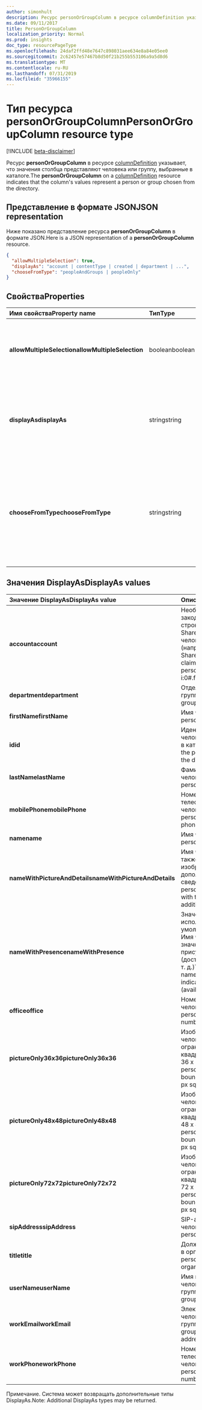 ```yaml
---
author: simonhult
description: Ресурс personOrGroupColumn в ресурсе columnDefinition указывает, что значения столбца представляют человека или группу, выбранные в каталоге.
ms.date: 09/11/2017
title: PersonOrGroupColumn
localization_priority: Normal
ms.prod: insights
doc_type: resourcePageType
ms.openlocfilehash: 24daf2ffd48e7647c898031aee634e8a84e05ee0
ms.sourcegitcommit: 2c62457e57467b8d50f21b255b553106a9a5d8d6
ms.translationtype: MT
ms.contentlocale: ru-RU
ms.lasthandoff: 07/31/2019
ms.locfileid: "35966155"
---
```

# <a name="personorgroupcolumn-resource-type"></a><span data-ttu-id="5ba96-103">Тип ресурса personOrGroupColumn</span><span class="sxs-lookup"><span data-stu-id="5ba96-103">PersonOrGroupColumn resource type</span></span>

[!INCLUDE [beta-disclaimer](../../includes/beta-disclaimer.md)]

<span data-ttu-id="5ba96-104">Ресурс **personOrGroupColumn** в ресурсе [columnDefinition](columndefinition.md) указывает, что значения столбца представляют человека или группу, выбранные в каталоге.</span><span class="sxs-lookup"><span data-stu-id="5ba96-104">The **personOrGroupColumn** on a [columnDefinition](columndefinition.md) resource indicates that the column's values represent a person or group chosen from the directory.</span></span>

## <a name="json-representation"></a><span data-ttu-id="5ba96-105">Представление в формате JSON</span><span class="sxs-lookup"><span data-stu-id="5ba96-105">JSON representation</span></span>

<span data-ttu-id="5ba96-106">Ниже показано представление ресурса **personOrGroupColumn** в формате JSON.</span><span class="sxs-lookup"><span data-stu-id="5ba96-106">Here is a JSON representation of a **personOrGroupColumn** resource.</span></span>
<!-- { "blockType": "resource", "@type": "microsoft.graph.personOrGroupColumn", "@property.aka": "chooseFromType=format" } -->

```json
{
  "allowMultipleSelection": true,
  "displayAs": "account | contentType | created | department | ...",
  "chooseFromType": "peopleAndGroups | peopleOnly"
}
```

## <a name="properties"></a><span data-ttu-id="5ba96-107">Свойства</span><span class="sxs-lookup"><span data-stu-id="5ba96-107">Properties</span></span>

| <span data-ttu-id="5ba96-108">Имя свойства</span><span class="sxs-lookup"><span data-stu-id="5ba96-108">Property name</span></span>              | <span data-ttu-id="5ba96-109">Тип</span><span class="sxs-lookup"><span data-stu-id="5ba96-109">Type</span></span>    | <span data-ttu-id="5ba96-110">Описание</span><span class="sxs-lookup"><span data-stu-id="5ba96-110">Description</span></span>
|:---------------------------|:--------|:--------------------------------------
| <span data-ttu-id="5ba96-111">**allowMultipleSelection**</span><span class="sxs-lookup"><span data-stu-id="5ba96-111">**allowMultipleSelection**</span></span> | <span data-ttu-id="5ba96-112">boolean</span><span class="sxs-lookup"><span data-stu-id="5ba96-112">boolean</span></span> | <span data-ttu-id="5ba96-113">Указывает, можно ли выбрать несколько значений в источнике.</span><span class="sxs-lookup"><span data-stu-id="5ba96-113">Indicates whether multiple values can be selected from the source.</span></span>
| <span data-ttu-id="5ba96-114">**displayAs**</span><span class="sxs-lookup"><span data-stu-id="5ba96-114">**displayAs**</span></span>              | <span data-ttu-id="5ba96-115">string</span><span class="sxs-lookup"><span data-stu-id="5ba96-115">string</span></span>  | <span data-ttu-id="5ba96-116">Указывает способ отображения сведений о выбранном человеке или группе.</span><span class="sxs-lookup"><span data-stu-id="5ba96-116">How to display the information about the person or group chosen.</span></span> <span data-ttu-id="5ba96-117">См. ниже.</span><span class="sxs-lookup"><span data-stu-id="5ba96-117">See below.</span></span>
| <span data-ttu-id="5ba96-118">**chooseFromType**</span><span class="sxs-lookup"><span data-stu-id="5ba96-118">**chooseFromType**</span></span>         | <span data-ttu-id="5ba96-119">string</span><span class="sxs-lookup"><span data-stu-id="5ba96-119">string</span></span>  | <span data-ttu-id="5ba96-120">Указывает, что можно выбирать: только людей либо людей и группы.</span><span class="sxs-lookup"><span data-stu-id="5ba96-120">Whether to allow selection of people only, or people and groups.</span></span> <span data-ttu-id="5ba96-121">Должно иметь тип `peopleAndGroups` или `peopleOnly`.</span><span class="sxs-lookup"><span data-stu-id="5ba96-121">Must be one of `peopleAndGroups` or `peopleOnly`.</span></span>

## <a name="displayas-values"></a><span data-ttu-id="5ba96-122">Значения DisplayAs</span><span class="sxs-lookup"><span data-stu-id="5ba96-122">DisplayAs values</span></span>

| <span data-ttu-id="5ba96-123">Значение DisplayAs</span><span class="sxs-lookup"><span data-stu-id="5ba96-123">DisplayAs value</span></span>               | <span data-ttu-id="5ba96-124">Описание</span><span class="sxs-lookup"><span data-stu-id="5ba96-124">Description</span></span>
|:------------------------------|:-----------------------
| <span data-ttu-id="5ba96-125">**account**</span><span class="sxs-lookup"><span data-stu-id="5ba96-125">**account**</span></span>                   | <span data-ttu-id="5ba96-126">Необработанная закодированная строка утверждения SharePoint для человека или группы (например,</span><span class="sxs-lookup"><span data-stu-id="5ba96-126">The raw SharePoint encoded claim string for the person or group (eg.</span></span> <span data-ttu-id="5ba96-127">i:0#.f</span><span class="sxs-lookup"><span data-stu-id="5ba96-127">i:0#.f</span></span>|<span data-ttu-id="5ba96-128">membership</span><span class="sxs-lookup"><span data-stu-id="5ba96-128">membership</span></span>|<span data-ttu-id="5ba96-129">olga@contoso.com).</span><span class="sxs-lookup"><span data-stu-id="5ba96-129">jane@contoso.com).</span></span>
| <span data-ttu-id="5ba96-130">**department**</span><span class="sxs-lookup"><span data-stu-id="5ba96-130">**department**</span></span>                | <span data-ttu-id="5ba96-131">Отдел человека или группы.</span><span class="sxs-lookup"><span data-stu-id="5ba96-131">The person or group's department.</span></span>
| <span data-ttu-id="5ba96-132">**firstName**</span><span class="sxs-lookup"><span data-stu-id="5ba96-132">**firstName**</span></span>                 | <span data-ttu-id="5ba96-133">Имя человека.</span><span class="sxs-lookup"><span data-stu-id="5ba96-133">The person's first name.</span></span>
| <span data-ttu-id="5ba96-134">**id**</span><span class="sxs-lookup"><span data-stu-id="5ba96-134">**id**</span></span>                        | <span data-ttu-id="5ba96-135">Идентификатор человека или группы в каталоге.</span><span class="sxs-lookup"><span data-stu-id="5ba96-135">The id of the person or group in the directory.</span></span>
| <span data-ttu-id="5ba96-136">**lastName**</span><span class="sxs-lookup"><span data-stu-id="5ba96-136">**lastName**</span></span>                  | <span data-ttu-id="5ba96-137">Фамилия человека.</span><span class="sxs-lookup"><span data-stu-id="5ba96-137">The person's last name.</span></span>
| <span data-ttu-id="5ba96-138">**mobilePhone**</span><span class="sxs-lookup"><span data-stu-id="5ba96-138">**mobilePhone**</span></span>               | <span data-ttu-id="5ba96-139">Номер мобильного телефона человека.</span><span class="sxs-lookup"><span data-stu-id="5ba96-139">The person's mobile phone number.</span></span>
| <span data-ttu-id="5ba96-140">**name**</span><span class="sxs-lookup"><span data-stu-id="5ba96-140">**name**</span></span>                      | <span data-ttu-id="5ba96-141">Имя человека.</span><span class="sxs-lookup"><span data-stu-id="5ba96-141">The person's name.</span></span>
| <span data-ttu-id="5ba96-142">**nameWithPictureAndDetails**</span><span class="sxs-lookup"><span data-stu-id="5ba96-142">**nameWithPictureAndDetails**</span></span> | <span data-ttu-id="5ba96-143">Имя человека, а также его изображение и дополнительные сведения о нем.</span><span class="sxs-lookup"><span data-stu-id="5ba96-143">The person's name along with their picture and additional details.</span></span>
| <span data-ttu-id="5ba96-144">**nameWithPresence**</span><span class="sxs-lookup"><span data-stu-id="5ba96-144">**nameWithPresence**</span></span>          | <span data-ttu-id="5ba96-145">Значение, используемое по умолчанию.</span><span class="sxs-lookup"><span data-stu-id="5ba96-145">Default.</span></span> <span data-ttu-id="5ba96-146">Имя человека со значком индикатора присутствия (доступен, занят и т. д.)</span><span class="sxs-lookup"><span data-stu-id="5ba96-146">The person's name with a presence indicator icon (available/busy/etc.)</span></span>
| <span data-ttu-id="5ba96-147">**office**</span><span class="sxs-lookup"><span data-stu-id="5ba96-147">**office**</span></span>                    | <span data-ttu-id="5ba96-148">Номер офиса человека.</span><span class="sxs-lookup"><span data-stu-id="5ba96-148">The person's office number.</span></span>
| <span data-ttu-id="5ba96-149">**pictureOnly36x36**</span><span class="sxs-lookup"><span data-stu-id="5ba96-149">**pictureOnly36x36**</span></span>          | <span data-ttu-id="5ba96-150">Изображение человека, ограниченное квадратом размером 36 x 36 пикселей.</span><span class="sxs-lookup"><span data-stu-id="5ba96-150">The person's picture, bounded by a 36x36 px square.</span></span>
| <span data-ttu-id="5ba96-151">**pictureOnly48x48**</span><span class="sxs-lookup"><span data-stu-id="5ba96-151">**pictureOnly48x48**</span></span>          | <span data-ttu-id="5ba96-152">Изображение человека, ограниченное квадратом размером 48 x 48 пикселей.</span><span class="sxs-lookup"><span data-stu-id="5ba96-152">The person's picture, bounded by a 48x48 px square.</span></span>
| <span data-ttu-id="5ba96-153">**pictureOnly72x72**</span><span class="sxs-lookup"><span data-stu-id="5ba96-153">**pictureOnly72x72**</span></span>          | <span data-ttu-id="5ba96-154">Изображение человека, ограниченное квадратом размером 72 x 72 пикселей.</span><span class="sxs-lookup"><span data-stu-id="5ba96-154">The person's picture, bounded by a 72x72 px square.</span></span>
| <span data-ttu-id="5ba96-155">**sipAddress**</span><span class="sxs-lookup"><span data-stu-id="5ba96-155">**sipAddress**</span></span>                | <span data-ttu-id="5ba96-156">SIP-адрес человека.</span><span class="sxs-lookup"><span data-stu-id="5ba96-156">The person's sip address.</span></span>
| <span data-ttu-id="5ba96-157">**title**</span><span class="sxs-lookup"><span data-stu-id="5ba96-157">**title**</span></span>                     | <span data-ttu-id="5ba96-158">Должность человека в организации.</span><span class="sxs-lookup"><span data-stu-id="5ba96-158">The person's title in the organization.</span></span>
| <span data-ttu-id="5ba96-159">**userName**</span><span class="sxs-lookup"><span data-stu-id="5ba96-159">**userName**</span></span>                  | <span data-ttu-id="5ba96-160">Имя пользователя человека или группы.</span><span class="sxs-lookup"><span data-stu-id="5ba96-160">The person or group's user name.</span></span>
| <span data-ttu-id="5ba96-161">**workEmail**</span><span class="sxs-lookup"><span data-stu-id="5ba96-161">**workEmail**</span></span>                 | <span data-ttu-id="5ba96-162">Электронный адрес человека или группы.</span><span class="sxs-lookup"><span data-stu-id="5ba96-162">The person or group's email address.</span></span>
| <span data-ttu-id="5ba96-163">**workPhone**</span><span class="sxs-lookup"><span data-stu-id="5ba96-163">**workPhone**</span></span>                 | <span data-ttu-id="5ba96-164">Номер рабочего телефона человека.</span><span class="sxs-lookup"><span data-stu-id="5ba96-164">The person's work phone number.</span></span>

<span data-ttu-id="5ba96-165">Примечание. Система может возвращать дополнительные типы DisplayAs.</span><span class="sxs-lookup"><span data-stu-id="5ba96-165">Note: Additional DisplayAs types may be returned.</span></span>

<!--
{
  "type": "#page.annotation",
  "description": "",
  "keywords": "",
  "section": "documentation",
  "tocPath": "Resources/PersonOrGroupColumn",
  "suppressions": []
}
-->

